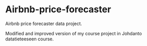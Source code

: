 # Airbnb-price-forecaster
Airbnb price forecaster data project.

Modified and improved version of my course project in Johdanto datatieteeseen course. 
